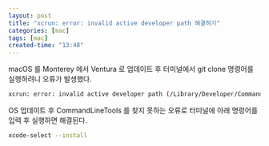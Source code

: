 ```yaml
---
layout: post
title: "xcrun: error: invalid active developer path 해결하기"
categories: [mac]
tags: [mac]
created-time: "13:48"
---
```

macOS 를 Monterey 에서 Ventura 로 업데이트 후 터미널에서 git clone 명령어를 실행하려니 오류가 발생했다.

```bash
xcrun: error: invalid active developer path (/Library/Developer/CommandLineTools), missing xcrun at: /Library/Developer/CommandLineTools/usr/bin/xcrun
```

OS 업데이트 후 CommandLineTools 를 찾지 못하는 오류로 터미널에 아래 명령어를 입력 후 실행하면 해결된다.

```bash
xcode-select --install
```